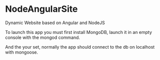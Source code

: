 # NodeAngularSite
Dynamic Website based on Angular and NodeJS

To launch this app you must first install MongoDB,
launch it in an empty console with the mongod command.

And the your set, normally the app should connect to the db on localhost with mongoose.


